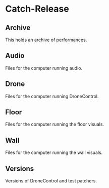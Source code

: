 Catch-Release
=============

Archive
---------------------
This holds an archive of performances.

Audio
---------------------
Files for the computer running audio.

Drone
---------------------
Files for the computer running DroneControl.

Floor
---------------------
Files for the computer running the floor visuals.

Wall
---------------------
Files for the computer running the wall visuals.

Versions
---------------------
Versions of DroneControl and test patchers.


